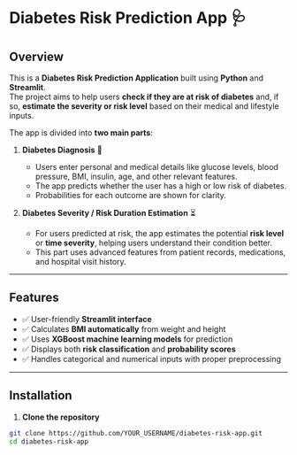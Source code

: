 # Diabetes Risk Prediction App 🩺

## Overview
This is a **Diabetes Risk Prediction Application** built using **Python** and **Streamlit**.  
The project aims to help users **check if they are at risk of diabetes** and, if so, **estimate the severity or risk level** based on their medical and lifestyle inputs.

The app is divided into **two main parts**:

1. **Diabetes Diagnosis** 🧪  
   - Users enter personal and medical details like glucose levels, blood pressure, BMI, insulin, age, and other relevant features.  
   - The app predicts whether the user has a high or low risk of diabetes.  
   - Probabilities for each outcome are shown for clarity.

2. **Diabetes Severity / Risk Duration Estimation** ⏳  
   - For users predicted at risk, the app estimates the potential **risk level** or **time severity**, helping users understand their condition better.  
   - This part uses advanced features from patient records, medications, and hospital visit history.

---

## Features
- ✅ User-friendly **Streamlit interface**  
- ✅ Calculates **BMI automatically** from weight and height  
- ✅ Uses **XGBoost machine learning models** for prediction  
- ✅ Displays both **risk classification** and **probability scores**  
- ✅ Handles categorical and numerical inputs with proper preprocessing  

---

## Installation

1. **Clone the repository**
```bash
git clone https://github.com/YOUR_USERNAME/diabetes-risk-app.git
cd diabetes-risk-app
